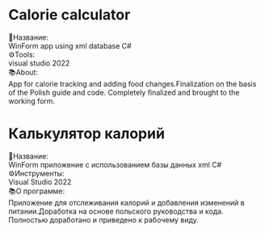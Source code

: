 # Calorie calculator
📌Название: 
<br>WinForm app using xml database С#
<br>⚙️Tools: <br>visual studio 2022 
<br>📚About: <br>App for calorie tracking and adding food changes.Finalization on the basis of the Polish guide and code. Completely finalized and brought to the working form.

# Калькулятор калорий                                
📌Название:
<br>WinForm приложение с использованием базы данных xml С# 
<br>⚙️Инструменты: <br>Visual Studio 2022 
<br>📚О программе: <br>Приложение для отслеживания калорий и добавления изменений в питании.Доработка на основе польского руководства и кода. Полностью доработано и приведено к рабочему виду.
